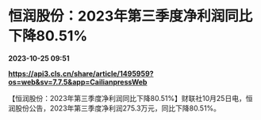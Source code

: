 # 恒润股份：2023年第三季度净利润同比下降80.51%

**2023-10-25 09:51**

**https://api3.cls.cn/share/article/1495959?os=web&sv=7.7.5&app=CailianpressWeb**

【恒润股份：2023年第三季度净利润同比下降80.51%】财联社10月25日电，恒润股份公告，2023年第三季度净利润275.3万元，同比下降80.51%。